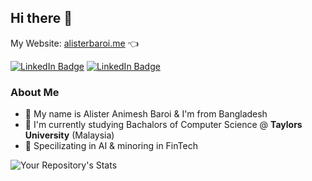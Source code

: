 ## Hi there 👋 
My Website: <a href="https://alisterbaroi.me" target="_blank">alisterbaroi.me</a> 👈

<a href="https://www.linkedin.com/in/alisterbaroi/" target="_blank"><img src="https://img.shields.io/badge/LinkedIn-blue?style=for-the-badge&logo=linkedin&logoColor=white" alt="LinkedIn Badge"/></a>  <a href="https://www.instagram.com/alister.baroi/" target="_blank"><img src="https://img.shields.io/badge/Instagram-E4405F?style=for-the-badge&logo=instagram&logoColor=white" alt="LinkedIn Badge"/></a> 
### About Me
- 💬 My name is Alister Animesh Baroi & I'm from Bangladesh
- 🌱 I'm currently studying Bachalors of Computer Science @ **Taylors University** (Malaysia)
- 👯 Specilizating in AI & minoring in FinTech

<!-- ![Your Repository's Stats](https://github-readme-stats.vercel.app/api?username=AlisterBaroi&show_icons=true)  -->
<!-- ![Your Repository's Stats](https://github-readme-streak-stats.herokuapp.com/?user=AlisterBaroi) -->

<!-- ![Your Repository's Stats](https://github-profile-trophy.vercel.app/?username=AlisterBaroi)  -->


![Your Repository's Stats](https://github-profile-summary-cards.vercel.app/api/cards/profile-details?username=AlisterBaroi&theme=vue)


<!-- ### 😂 Here's a joke that'll make you laugh!
![Jokes Card](https://readme-jokes.vercel.app/api)  -->


              

<!--
**AlisterBaroi/alisterbaroi** is a ✨ _special_ ✨ repository because its `README.md` (this file) appears on your GitHub profile.

Here are some ideas to get you started:

- 🔭 I’m currently working on ...
- 🌱 I’m currently learning ...
- 👯 I’m looking to collaborate on ...
- 🤔 I’m looking for help with ...
- 💬 Ask me about ...
- 📫 How to reach me: ...
- 😄 Pronouns: ...
- ⚡ Fun fact: ...
-->
